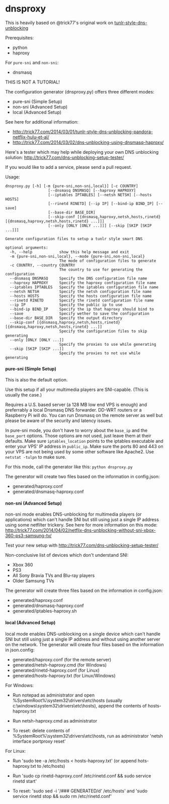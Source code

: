 dnsproxy
========

This is heavily based on @trick77's original work on [tunlr-style-dns-unblocking](https://github.com/trick77/tunlr-style-dns-unblocking/)

Prerequisites:
- python
- haproxy

For `pure-sni` and `non-sni`:
- dnsmasq


THIS IS NOT A TUTORIAL!

The configuration generator (dnsproxy.py) offers three different modes:
- pure-sni (Simple Setup)
- non-sni (Advanced Setup)
- local (Advanced Setup)

See here for additional information: 

- http://trick77.com/2014/03/01/tunlr-style-dns-unblocking-pandora-netflix-hulu-et-al/
- http://trick77.com/2014/03/02/dns-unblocking-using-dnsmasq-haproxy/

Here's a tester which may help while deploying your own DNS unblocking solution:
http://trick77.com/dns-unblocking-setup-tester/

If you would like to add a service, please send a pull request.

Usage: 
```
dnsproxy.py [-h] [-m {pure-sni,non-sni,local}] [-c COUNTRY]
                   [--dnsmasq DNSMASQ] [--haproxy HAPROXY]
                   [--iptables IPTABLES] [--netsh NETSH] [--hosts HOSTS]
                   [--rinetd RINETD] [--ip IP] [--bind-ip BIND_IP] [--save]
                   [--base-dir BASE_DIR]
                   [--skip-conf [{dnsmasq,haproxy,netsh,hosts,rinetd} [{dnsmasq,haproxy,netsh,hosts,rinetd} ...]]]
                   [--only [ONLY [ONLY ...]]] [--skip [SKIP [SKIP ...]]]

Generate configuration files to setup a tunlr style smart DNS

optional arguments:
  -h, --help            show this help message and exit
  -m {pure-sni,non-sni,local}, --mode {pure-sni,non-sni,local}
                        The mode of configuration files to generate
  -c COUNTRY, --country COUNTRY
                        The country to use for generating the configuration
  --dnsmasq DNSMASQ     Specify the DNS configuration file name
  --haproxy HAPROXY     Specify the haproxy configuration file name
  --iptables IPTABLES   Specify the iptables configuration file name
  --netsh NETSH         Specify the netsh configuration file name
  --hosts HOSTS         Specify the hosts configuration file name
  --rinetd RINETD       Specify the rinetd configuration file name
  --ip IP               Specify the public ip to use
  --bind-ip BIND_IP     Specify the ip that haproxy should bind to
  --save                Specify wether to save the configuration
  --base-dir BASE_DIR   Specify the output directory
  --skip-conf [{dnsmasq,haproxy,netsh,hosts,rinetd} [{dnsmasq,haproxy,netsh,hosts,rinetd} ...]]
                        Specify the configuration files to skip generating
  --only [ONLY [ONLY ...]]
                        Specify the proxies to use while generating
  --skip [SKIP [SKIP ...]]
                        Specify the proxies to not use while generating
 ```
#### pure-sni (Simple Setup)

This is also the default option.

Use this setup if all your multimedia players are SNI-capable. (This is usually the case.)

Requires a U.S. based server (a 128 MB low end VPS is enough) and preferrably a local Dnsmasq DNS forwarder. DD-WRT routers or a Raspberry Pi will do. You can run Dnsmasq on the remote server as well but please be aware of the security and latency issues.

In pure-sni mode, you don't have to worry about the `base_ip` and the `base_port` options. Those options are not used, just leave them at their defaults. Make sure `iptables_location` points to the iptables executable and enter your VPS' IP address in `public_ip`. Make sure the ports 80 and 443 on your VPS are not being used by some other software like Apache2. Use ```netstat -tulpn``` to make sure.

For this mode, call the generator like this:
```python dnsproxy.py```

The generator will create two files based on the information in config.json:
- generated/haproxy.conf
- generated/dnsmasq-haproxy.conf
 
#### non-sni (Advanced Setup)

non-sni mode enables DNS-unblocking for multimedia players (or applications) which can't handle SNI but still using just a single IP address using some netfilter trickery. See here for more information on this mode:
http://trick77.com/2014/04/02/netflix-dns-unblocking-without-sni-xbox-360-ps3-samsung-tv/

Test your new setup with http://trick77.com/dns-unblocking-setup-tester/

Non-conclusive list of devices which don't understand SNI:
- Xbox 360 
- PS3
- All Sony Bravia TVs and Blu-ray players 
- Older Samsung TVs

The generator will create three files based on the information in config.json:
- generated/haproxy.conf
- generated/dnsmasq-haproxy.conf
- generated/iptables-haproxy.sh

#### local (Advanced Setup)

local mode enables DNS-unblocking on a single device which can't handle SNI but still using just a single IP address and without using another server on the network.
The generator will create four files based on the information in json.config:
- generated/haproxy.conf (for the remote server)
- generated/netsh-haproxy.cmd (for Windows)
- generated/rinetd-haproxy.conf (for Linux)
- generated/hosts-haproxy.txt (for Linux/Windows)

For Windows:
- Run notepad as administrator and open %SystemRoot%\system32\drivers\etc\hosts (usually c:\windows\system32\drivers\etc\hosts), append the contents of hosts-haproxy.txt
- Run netsh-haproxy.cmd as administrator

- To reset: delete contents of %SystemRoot%\system32\drivers\etc\hosts, run as administrator 'netsh interface portproxy reset'

For Linux:
- Run 'sudo tee -a /etc/hosts < hosts-haproxy.txt' (or append hots-haproxy.txt to /etc/hosts)
- Run 'sudo cp rinetd-haproxy.conf /etc/rinetd.conf && sudo service rinetd start'

- To reset: 'sudo sed -i '/### GENERATED/d' /etc/hosts' and 'sudo service rinetd stop && sudo rm /etc/rinetd.conf'

